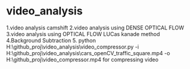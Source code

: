 # video_analysis
1.video analysis camshift
2.video analysis using DENSE OPTICAL FLOW 
3.video analysis using OPTICAL FLOW LUCas kanade method
4.Background Subtraction
5. python H:\github_proj\video_analysis\video_compressor.py -i H:\github_proj\video_analysis\cars_openCV_traffic_square.mp4 -o H:\github_proj\video_compressor.mp4 for compressing video
